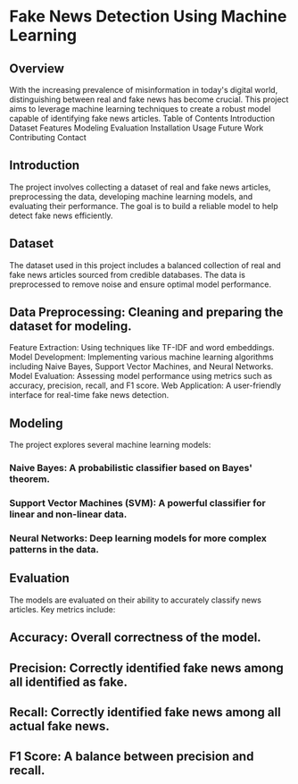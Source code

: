 # Fake News Detection Using Machine Learning
## Overview
With the increasing prevalence of misinformation in today's digital world, distinguishing between real and fake news has become crucial. This project aims to leverage machine learning techniques to create a robust model capable of identifying fake news articles.
Table of Contents
Introduction
Dataset
Features
Modeling
Evaluation
Installation
Usage
Future Work
Contributing
Contact

## Introduction
The project involves collecting a dataset of real and fake news articles, preprocessing the data, developing machine learning models, and evaluating their performance. The goal is to build a reliable model to help detect fake news efficiently.

## Dataset
The dataset used in this project includes a balanced collection of real and fake news articles sourced from credible databases. The data is preprocessed to remove noise and ensure optimal model performance.

## Data Preprocessing: Cleaning and preparing the dataset for modeling.
Feature Extraction: Using techniques like TF-IDF and word embeddings.
Model Development: Implementing various machine learning algorithms including Naive Bayes, Support Vector Machines, and Neural Networks.
Model Evaluation: Assessing model performance using metrics such as accuracy, precision, recall, and F1 score.
Web Application: A user-friendly interface for real-time fake news detection.

## Modeling
The project explores several machine learning models:

### Naive Bayes: A probabilistic classifier based on Bayes' theorem.
### Support Vector Machines (SVM): A powerful classifier for linear and non-linear data.
### Neural Networks: Deep learning models for more complex patterns in the data.
## Evaluation
The models are evaluated on their ability to accurately classify news articles. Key metrics include:

## Accuracy: Overall correctness of the model.
## Precision: Correctly identified fake news among all identified as fake.
## Recall: Correctly identified fake news among all actual fake news.
## F1 Score: A balance between precision and recall.



